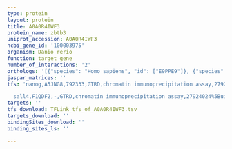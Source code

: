 ```yaml
---
type: protein
layout: protein
title: A0A0R4IWF3
protein_name: zbtb3
uniprot_accession: A0A0R4IWF3
ncbi_gene_id: '100003975'
organism: Danio rerio
function: target gene
number_of_interactions: '2'
orthologs: '[{"species": "Homo sapiens", "id": ["E9PPE9"]}, {"species": "Mus musculus", "id": ["<a href=\"/protein/q91x45\">Q91X45</a>"]}, {"species": "Rattus norvegicus", "id": ["<a href=\"/protein/b1h220\">B1H220</a>"]}]'
jaspar_matrices: ''
tfs: 'nanog,A5JNG8,792333,GTRD,chromatin immunoprecipitation assay,27924024%5Buid%5D,No

  sall4,F1QDF2,-,GTRD,chromatin immunoprecipitation assay,27924024%5Buid%5D,No'
targets: ''
tfs_download: TFLink_tfs_of_A0A0R4IWF3.tsv
targets_download: ''
bindingSites_download: ''
binding_sites_ls: ''

---
```

